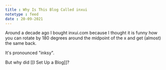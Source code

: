 ```yaml
---
title : Why Is This Blog Called inxui
notetype : feed
date : 20-09-2021
---
```

Around a decade ago I bought inxui.com because I thought it is funny how you can rotate by 180 degrees around the midpoint of the x and get (almost) the same back.

It's pronounced "inksy".

But why did [[I Set Up a Blog]]?